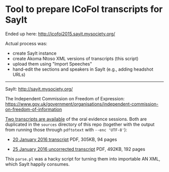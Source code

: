 Tool to prepare ICoFoI  transcripts for SayIt
=============

Ended up here:
http://icofoi2015.sayit.mysociety.org/

Actual process was:

* create SayIt instance
* create Akoma Ntoso XML versions of transcripts (this script)
* upload them using "Import Speeches"
* hand-edit the sections and speakers in SayIt (e.g., adding headshot URLs) 
 
---

SayIt: http://sayit.mysociety.org/

The Independent Commission on Freedom of Expression:
https://www.gov.uk/government/organisations/independent-commission-on-freedom-of-information


[Two transcripts are available](https://www.gov.uk/government/publications/independent-commission-on-freedom-of-information-oral-evidence-transcripts)
of the oral evidence sessions. Both are duplicated in the `sources` directory
of this repo (together with the output from running those through `pdftotext`
with `--enc 'UTF-8'`):

* [20 January 2016 transcript](https://www.gov.uk/government/uploads/system/uploads/attachment_data/file/494574/icofoi_oral_evidence_transcript_20_Jan.pdf)
  PDF, 305KB, 94 pages

* [25 January 2016 uncorrected transcript](https://www.gov.uk/government/uploads/system/uploads/attachment_data/file/494934/ICFOI-oral-evidence-transcript-25-January16.pdf)
  PDF, 492KB, 192 pages
 
This `parse.pl` was a hacky script for turning them into importable AN XML,
which SayIt happily consumes.
 